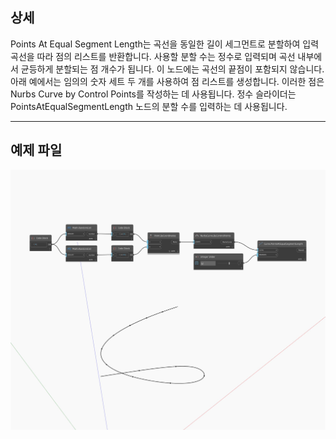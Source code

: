 ## 상세
Points At Equal Segment Length는 곡선을 동일한 길이 세그먼트로 분할하여 입력 곡선을 따라 점의 리스트를 반환합니다. 사용할 분할 수는 정수로 입력되며 곡선 내부에서 균등하게 분할되는 점 개수가 됩니다. 이 노드에는 곡선의 끝점이 포함되지 않습니다. 아래 예에서는 임의의 숫자 세트 두 개를 사용하여 점 리스트를 생성합니다. 이러한 점은 Nurbs Curve by Control Points를 작성하는 데 사용됩니다. 정수 슬라이더는 PointsAtEqualSegmentLength 노드의 분할 수를 입력하는 데 사용됩니다.
___
## 예제 파일

![PointsAtEqualSegmentLength](./Autodesk.DesignScript.Geometry.Curve.PointsAtEqualSegmentLength_img.jpg)

